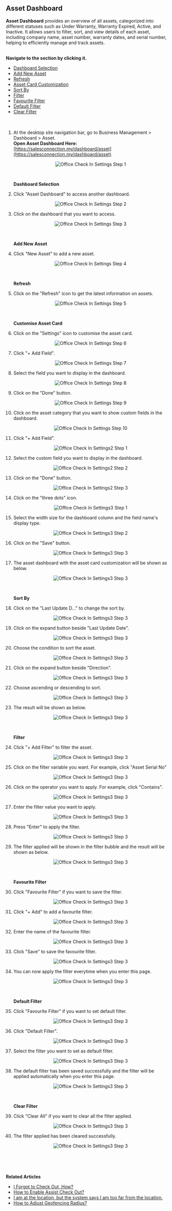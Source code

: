 ## Asset Dashboard

**Asset Dashboard** provides an overview of all assets, categorized into different statuses such as Under Warranty, Warranty Expired, Active, and Inactive. It allows users to filter, sort, and view details of each asset, including company name, asset number, warranty dates, and serial number, helping to efficiently manage and track assets.<br><br>

**Navigate to the section by clicking it.**<br>

- [Dashboard Selection](#section1)<br>
- [Add New Asset](#section2)<br>
- [Refresh](#section3)<br>
- [Asset Card Customization](#section4)<br>
- [Sort By](#section5)<br>
- [Filter](#section6)<br>
- [Favourite Filter](#section7)<br>
- [Default Filter](#section8)<br>
- [Clear Filter](#section9)
<br><br><br>

1. At the desktop site navigation bar, go to Business Management > Dashboard > Asset.<br>
   **Open Asset Dashboard Here:** [https://salesconnection.my/dashboard/asset](https://salesconnection.my/dashboard/asset)<br>

   <p align="center">
      <img src="img/Office_Check_In_Settings_Step_1.png" alt="Office Check In Settings Step 1">
   </p>
   <br>

   <a id="section1"></a>

   **Dashboard Selection**

2. Click "Asset Dashboard" to access another dashboard.

   <p align="center">
      <img src="img/Office_Check_In_Settings_Step_2.png" alt="Office Check In Settings Step 2">
   </p>
  
3. Click on the dashboard that you want to access.

   <p align="center">
      <img src="img/Office_Check_In_Settings_Step_3.png" alt="Office Check In Settings Step 3">
   </p>
   <br>

   <a id="section2"></a>

   **Add New Asset**

4. Click "New Asset" to add a new asset.

   <p align="center">
      <img src="img/Office_Check_In_Settings_Step_4.png" alt="Office Check In Settings Step 4">
   </p>
   <br>

   <a id="section3"></a>

   **Refresh** 

5. Click on the "Refresh" icon to get the latest information on assets.

   <p align="center">
      <img src="img/Office_Check_In_Settings_Step_5.png" alt="Office Check In Settings Step 5">
   </p>
   <br>

   <a id="section4"></a>

   **Customise Asset Card**  

6. Click on the "Settings" icon to customise the asset card.

   <p align="center">
      <img src="img/Office_Check_In_Settings_Step_6.png" alt="Office Check In Settings Step 6">
   </p>
  
7. Click "+ Add Field".

   <p align="center">
      <img src="img/Office_Check_In_Settings_Step_7.png" alt="Office Check In Settings Step 7">
   </p>
  
8. Select the field you want to display in the dashboard.

   <p align="center">
      <img src="img/Office_Check_In_Settings_Step_8.png" alt="Office Check In Settings Step 8">
   </p>
  
9. Click on the "Done" button.

   <p align="center">
      <img src="img/Office_Check_In_Settings_Step_9.png" alt="Office Check In Settings Step 9">
   </p>
  
10. Click on the asset category that you want to show custom fields in the dashboard.

    <p align="center">
       <img src="img/Office_Check_In_Settings_Step_10.png" alt="Office Check In Settings Step 10">
    </p>

11. Click "+ Add Field".

    <p align="center">
       <img src="img2/Office_Check_In_Settings2_Step_1.png" alt="Office Check In Settings2 Step 1">
    </p>
  
12. Select the custom field you want to display in the dashboard.

    <p align="center">
       <img src="img2/Office_Check_In_Settings2_Step_2.png" alt="Office Check In Settings2 Step 2">
    </p>
  
13. Click on the "Done" button.

    <p align="center">
       <img src="img2/Office_Check_In_Settings2_Step_3.png" alt="Office Check In Settings2 Step 3">
    </p>

14. Click on the "three dots" icon.

    <p align="center">
       <img src="img2/Office_Check_In_Settings3_Step_1.png" alt="Office Check In Settings3 Step 1">
    </p>
  
15. Select the width size for the dashboard column and the field name's display type.

    <p align="center">
       <img src="img2/Office_Check_In_Settings3_Step_2.png" alt="Office Check In Settings3 Step 2">
    </p>
  
16. Click on the "Save" button.

    <p align="center">
       <img src="img2/Office_Check_In_Settings3_Step_3.png" alt="Office Check In Settings3 Step 3">
    </p>  

17. The asset dashboard with the asset card customization will be shown as below.
    
    <p align="center">
       <img src="img2/Office_Check_In_Settings3_Step_3.png" alt="Office Check In Settings3 Step 3">
    </p>  
    <br>

    <a id="section5"></a>

    **Sort By**  

18. Click on the "Last Update D..." to change the sort by.
    
    <p align="center">
       <img src="img2/Office_Check_In_Settings3_Step_3.png" alt="Office Check In Settings3 Step 3">
    </p>

19. Click on the expand button beside "Last Update Date".
    
    <p align="center">
       <img src="img2/Office_Check_In_Settings3_Step_3.png" alt="Office Check In Settings3 Step 3">
    </p>

20. Choose the condition to sort the asset.
    
    <p align="center">
       <img src="img2/Office_Check_In_Settings3_Step_3.png" alt="Office Check In Settings3 Step 3">
    </p>

21. Click on the expand button beside "Direction".
    
    <p align="center">
       <img src="img2/Office_Check_In_Settings3_Step_3.png" alt="Office Check In Settings3 Step 3">
    </p>

22. Choose ascending or descending to sort.
    
    <p align="center">
       <img src="img2/Office_Check_In_Settings3_Step_3.png" alt="Office Check In Settings3 Step 3">
    </p>

23. The result will be shown as below.
    
    <p align="center">
       <img src="img2/Office_Check_In_Settings3_Step_3.png" alt="Office Check In Settings3 Step 3">
    </p>
    <br>

    <a id="section6"></a>

    **Filter**  

24. Click "+ Add Filter" to filter the asset.
    
    <p align="center">
       <img src="img2/Office_Check_In_Settings3_Step_3.png" alt="Office Check In Settings3 Step 3">
    </p>

25. Click on the filter variable you want. For example, click "Asset Serial No"
    
    <p align="center">
       <img src="img2/Office_Check_In_Settings3_Step_3.png" alt="Office Check In Settings3 Step 3">
    </p>

26. Click on the operator you want to apply. For example, click "Contains".
    
    <p align="center">
       <img src="img2/Office_Check_In_Settings3_Step_3.png" alt="Office Check In Settings3 Step 3">
    </p>

27. Enter the filter value you want to apply.
    
    <p align="center">
       <img src="img2/Office_Check_In_Settings3_Step_3.png" alt="Office Check In Settings3 Step 3">
    </p>

28. Press "Enter" to apply the filter.
    
    <p align="center">
       <img src="img2/Office_Check_In_Settings3_Step_3.png" alt="Office Check In Settings3 Step 3">
    </p>

29. The filter applied will be shown in the filter bubble and the result will be shown as below.
    
    <p align="center">
       <img src="img2/Office_Check_In_Settings3_Step_3.png" alt="Office Check In Settings3 Step 3">
    </p>
    <br>

    <a id="section7"></a>

    **Favourite Filter**  

30. Click "Favourite Filter" if you want to save the filter.
    
    <p align="center">
       <img src="img2/Office_Check_In_Settings3_Step_3.png" alt="Office Check In Settings3 Step 3">
    </p>

31. Click "+ Add" to add a favourite filter.
    
    <p align="center">
       <img src="img2/Office_Check_In_Settings3_Step_3.png" alt="Office Check In Settings3 Step 3">
    </p>

32. Enter the name of the favourite filter.
    
    <p align="center">
       <img src="img2/Office_Check_In_Settings3_Step_3.png" alt="Office Check In Settings3 Step 3">
    </p>

33. Click "Save" to save the favourite filter.
    
    <p align="center">
       <img src="img2/Office_Check_In_Settings3_Step_3.png" alt="Office Check In Settings3 Step 3">
    </p>

34. You can now apply the filter everytime when you enter this page.
    
    <p align="center">
       <img src="img2/Office_Check_In_Settings3_Step_3.png" alt="Office Check In Settings3 Step 3">
    </p>
    <br>

    <a id="section8"></a>

    **Default Filter**  

35. Click "Favourite Filter" if you want to set default filter.
    
    <p align="center">
       <img src="img2/Office_Check_In_Settings3_Step_3.png" alt="Office Check In Settings3 Step 3">
    </p>

36. Click "Default Filter".
    
    <p align="center">
       <img src="img2/Office_Check_In_Settings3_Step_3.png" alt="Office Check In Settings3 Step 3">
    </p>

37. Select the filter you want to set as default filter.
    
    <p align="center">
       <img src="img2/Office_Check_In_Settings3_Step_3.png" alt="Office Check In Settings3 Step 3">
    </p>

38. The default filter has been saved successfully and the filter will be applied automatically when you enter this page.
    
    <p align="center">
       <img src="img2/Office_Check_In_Settings3_Step_3.png" alt="Office Check In Settings3 Step 3">
    </p>
    <br>

    <a id="section9"></a>

    **Clear Filter**  

39. Click "Clear All" if you want to clear all the filter applied.
    
    <p align="center">
       <img src="img2/Office_Check_In_Settings3_Step_3.png" alt="Office Check In Settings3 Step 3">
    </p>

40. The filter applied has been cleared successfully.
    
    <p align="center">
       <img src="img2/Office_Check_In_Settings3_Step_3.png" alt="Office Check In Settings3 Step 3">
    </p>
    <br><br><br>

**Related Articles**
- [I Forgot to Check Out, How?](Assist_Check_Out.md)
- [How to Enable Assist Check Out?](Enable_Assist_Check_Out.md)
- [I am at the location, but the system says I am too far from the location.](Check_In_Address.md)
- [How to Adjust Geofencing Radius?](Adjust_Geofencing_Radius.md)
